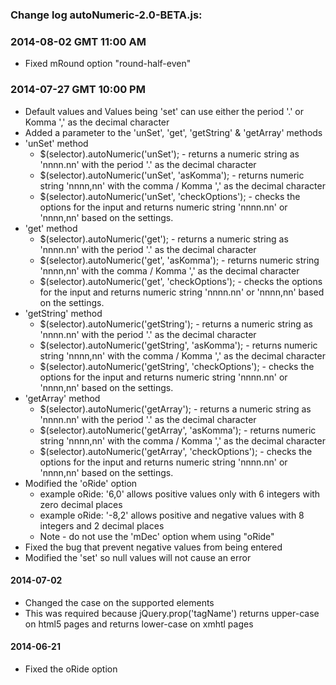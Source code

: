 ### Change log autoNumeric-2.0-BETA.js:

### 2014-08-02 GMT 11:00 AM

- Fixed mRound option "round-half-even"

### 2014-07-27 GMT 10:00 PM

- Default values and Values being 'set' can use either the period '.' or Komma ',' as the decimal character
- Added a parameter to the 'unSet', 'get', 'getString' & 'getArray' methods
- 'unSet' method
  - $(selector).autoNumeric('unSet'); - returns a numeric string as 'nnnn.nn' with the period '.' as the decimal character
  - $(selector).autoNumeric('unSet', 'asKomma'); - returns numeric string 'nnnn,nn' with the comma / Komma ',' as the decimal character
  - $(selector).autoNumeric('unSet', 'checkOptions'); - checks the options for the input and returns numeric string 'nnnn.nn' or 'nnnn,nn' based on the settings.
- 'get' method
  - $(selector).autoNumeric('get'); - returns a numeric string as 'nnnn.nn' with the period '.' as the decimal character
  - $(selector).autoNumeric('get', 'asKomma'); - returns numeric string 'nnnn,nn' with the comma / Komma ',' as the decimal character
  - $(selector).autoNumeric('get', 'checkOptions'); - checks the options for the input and returns numeric string 'nnnn.nn' or 'nnnn,nn' based on the settings.
- 'getString' method
  - $(selector).autoNumeric('getString'); - returns a numeric string as 'nnnn.nn' with the period '.' as the decimal character
  - $(selector).autoNumeric('getString', 'asKomma'); - returns numeric string 'nnnn,nn' with the comma / Komma ',' as the decimal character
  - $(selector).autoNumeric('getString', 'checkOptions'); - checks the options for the input and returns numeric string 'nnnn.nn' or 'nnnn,nn' based on the settings.
- 'getArray' method
  - $(selector).autoNumeric('getArray'); - returns a numeric string as 'nnnn.nn' with the period '.' as the decimal character
  - $(selector).autoNumeric('getArray', 'asKomma'); - returns numeric string 'nnnn,nn' with the comma / Komma ',' as the decimal character
  - $(selector).autoNumeric('getArray', 'checkOptions'); - checks the options for the input and returns numeric string 'nnnn.nn' or 'nnnn,nn' based on the settings.
- Modified the 'oRide' option
  - example oRide: '6,0' allows positive values only with 6 integers with zero decimal places
  - example oRide: '-8,2' allows positive and negative values with 8 integers and 2 decimal places
  - Note - do not use the 'mDec' option whem using "oRide"
- Fixed the bug that prevent negative values from being entered
- Modified the 'set' so null values will not cause an error

#### 2014-07-02

- Changed the case on the supported elements
- This was required because jQuery.prop('tagName') returns upper-case on html5 pages and returns lower-case on xmhtl pages

#### 2014-06-21

- Fixed the oRide option
